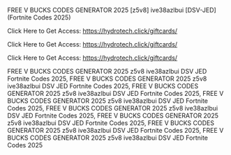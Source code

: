 FREE V BUCKS CODES GENERATOR 2025 [z5v8] ive38azlbui [DSV-JED] (Fortnite Codes 2025)

Click Here to Get Access: https://hydrotech.click/giftcards/

Click Here to Get Access: https://hydrotech.click/giftcards/

Click Here to Get Access: https://hydrotech.click/giftcards/

FREE V BUCKS CODES GENERATOR 2025 z5v8 ive38azlbui DSV JED Fortnite Codes 2025, FREE V BUCKS CODES GENERATOR 2025 z5v8 ive38azlbui DSV JED Fortnite Codes 2025, FREE V BUCKS CODES GENERATOR 2025 z5v8 ive38azlbui DSV JED Fortnite Codes 2025, FREE V BUCKS CODES GENERATOR 2025 z5v8 ive38azlbui DSV JED Fortnite Codes 2025, FREE V BUCKS CODES GENERATOR 2025 z5v8 ive38azlbui DSV JED Fortnite Codes 2025, FREE V BUCKS CODES GENERATOR 2025 z5v8 ive38azlbui DSV JED Fortnite Codes 2025, FREE V BUCKS CODES GENERATOR 2025 z5v8 ive38azlbui DSV JED Fortnite Codes 2025, FREE V BUCKS CODES GENERATOR 2025 z5v8 ive38azlbui DSV JED Fortnite Codes 2025
